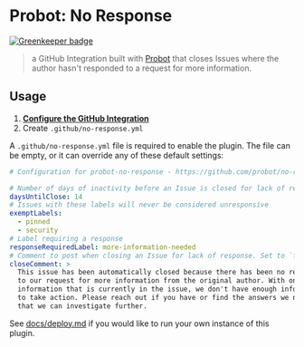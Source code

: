# Probot: No Response

[![Greenkeeper badge](https://badges.greenkeeper.io/probot/no-response.svg)](https://greenkeeper.io/)

> a GitHub Integration built with [Probot](https://github.com/probot/probot) that closes Issues where the author hasn't responded to a request for more information.

## Usage

1. **[Configure the GitHub Integration](https://github.com/integration/probot-no-response)**
2. Create `.github/no-response.yml`

A `.github/no-response.yml` file is required to enable the plugin. The file can be empty, or it can override any of these default settings:

```yml
# Configuration for probot-no-response - https://github.com/probot/no-response

# Number of days of inactivity before an Issue is closed for lack of response
daysUntilClose: 14
# Issues with these labels will never be considered unresponsive
exemptLabels:
  - pinned
  - security
# Label requiring a response
responseRequiredLabel: more-information-needed
# Comment to post when closing an Issue for lack of response. Set to `false` to disable
closeComment: >
  This issue has been automatically closed because there has been no response
  to our request for more information from the original author. With only the
  information that is currently in the issue, we don't have enough information
  to take action. Please reach out if you have or find the answers we need so
  that we can investigate further.
```

See [docs/deploy.md](docs/deploy.md) if you would like to run your own instance of this plugin.
